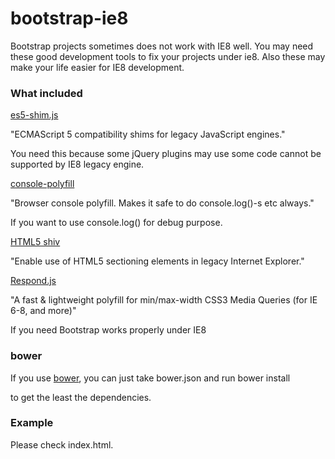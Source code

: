 # bootstrap-ie8
Bootstrap projects sometimes does not work with IE8 well. You may need these good development tools to fix your projects under ie8. Also these may make your life easier for IE8 development.

### What included
[es5-shim.js](https://github.com/es-shims/es5-shim)

"ECMAScript 5 compatibility shims for legacy JavaScript engines."

You need this because some jQuery plugins may use some code cannot be supported by IE8 legacy engine.

[console-polyfill](https://github.com/paulmillr/console-polyfill)

"Browser console polyfill. Makes it safe to do console.log()-s etc always."

If you want to use console.log() for debug purpose.

[HTML5 shiv](https://github.com/afarkas/html5shiv)

"Enable use of HTML5 sectioning elements in legacy Internet Explorer."

[Respond.js](https://github.com/scottjehl/Respond)

"A fast & lightweight polyfill for min/max-width CSS3 Media Queries (for IE 6-8, and more)"

If you need Bootstrap works properly under IE8

### bower
If you use [bower](http://bower.io/), you can just take bower.json and run
bower install

to get the least the dependencies.

### Example
Please check index.html.